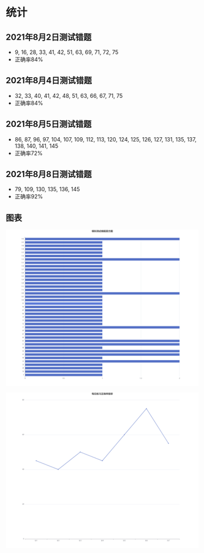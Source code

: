 # 统计

## 2021年8月2日测试错题

- 9, 16, 28, 33, 41, 42, 51, 63, 69, 71, 72, 75
- 正确率84%

## 2021年8月4日测试错题

- 32, 33, 40, 41, 42, 48, 51, 63, 66, 67, 71, 75
- 正确率84%

## 2021年8月5日测试错题

- 86, 87, 96, 97, 104, 107, 109, 112, 113, 120, 124, 125, 126, 127, 131, 135, 137, 138, 140, 141, 145
- 正确率72%

## 2021年8月8日测试错题

- 79, 109, 130, 135, 136, 145
- 正确率92%

## 图表

![01](./img/wrongBar.png)

![02](img/line.png)

